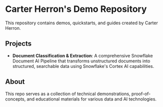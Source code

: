 # Carter Herron's Demo Repository

This repository contains demos, quickstarts, and guides created by Carter Herron.

## Projects

- **Document Classification & Extraction**: A comprehensive Snowflake Document AI Pipeline that transforms unstructured documents into structured, searchable data using Snowflake's Cortex AI capabilities.

## About

This repo serves as a collection of technical demonstrations, proof-of-concepts, and educational materials for various data and AI technologies.